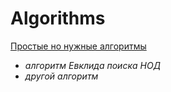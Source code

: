 # Algorithms

[Простые но нужные алгоритмы](../master/simple/lib1.md)
* _алгоритм Евклида поиска НОД_
* _другой алгоритм_
